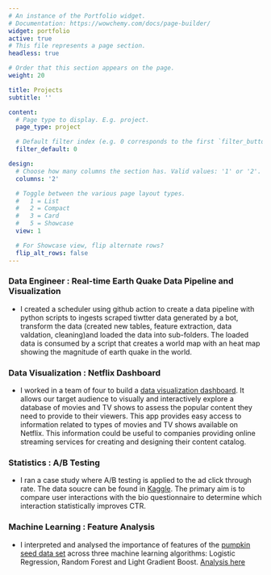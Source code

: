 ```yaml
---
# An instance of the Portfolio widget.
# Documentation: https://wowchemy.com/docs/page-builder/
widget: portfolio
active: true
# This file represents a page section.
headless: true

# Order that this section appears on the page.
weight: 20

title: Projects
subtitle: ''

content:
  # Page type to display. E.g. project.
  page_type: project

  # Default filter index (e.g. 0 corresponds to the first `filter_button` instance below).
  filter_default: 0

design:
  # Choose how many columns the section has. Valid values: '1' or '2'.
  columns: '2'

  # Toggle between the various page layout types.
  #   1 = List
  #   2 = Compact
  #   3 = Card
  #   5 = Showcase
  view: 1

  # For Showcase view, flip alternate rows?
  flip_alt_rows: false
---
```


### Data Engineer : Real-time Earth Quake Data Pipeline and Visualization
- I created a scheduler using github action to create a data pipeline with python scripts to ingests scraped tiwtter data generated by a bot, transform the data (created new tables, feature extraction, data valdation, cleaning)and loaded the data into sub-folders. The loaded data is consumed by a script that creates a world map with an heat map showing the magnitude of earth quake in the world.

### Data Visualization : Netflix Dashboard

- I worked in a team of four to build a [data visualization dashboard](https://dsci-532-netflixpy.herokuapp.com/). It allows our target audience to visually and interactively explore a database of movies and TV shows to assess the popular content they need to provide to their viewers. This app provides easy access to information related to types of movies and TV shows available on Netflix. This information could be useful to companies providing online streaming services for creating and designing their content catalog.

### Statistics : A/B Testing
- I ran a case study where A/B testing is applied to the ad click through rate. The data soucre can be found in [Kaggle](https://www.kaggle.com/datasets/osuolaleemmanuel/ad-ab-testing). The primary aim is to compare user interactions with the bio questionnaire to determine which interaction statistically improves CTR.


### Machine Learning : Feature Analysis

- I interpreted and analysed the importance of features of the [pumpkin seed data set](https://www.kaggle.com/mkoklu42/pumpkin-seeds-dataset?select=Pumpkin_Seeds_Dataset.xlsx) across three machine learning algorithms: Logistic Regression,
Random Forest and Light Gradient Boost. [Analysis here](https://github.com/thayeylolu/Feature-Analysis/blob/main/feature%20analysis.ipynb)




